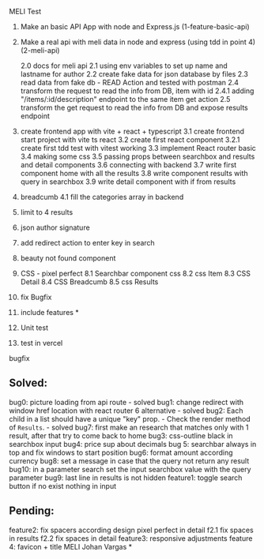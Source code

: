 MELI Test

1. Make an basic API App with node and Express.js
   (1-feature-basic-api)

2. Make a real api with meli data in node and express (using tdd in point 4)
   (2-meli-api)

   2.0 docs for meli api
   2.1 using env variables to set up name and lastname for author
   2.2 create fake data for json database by files
   2.3 read data from fake db - READ Action and tested with postman
   2.4 transform the request to read the info from DB, item with id
   2.4.1 adding "/items/:id/description" endpoint to the same item get action
   2.5 transform the get request to read the info from DB and expose results endpoint

3. create frontend app with vite + react + typescript
   3.1 create frontend start project with vite ts react
   3.2 create first react component
   3.2.1 create first tdd test with vitest working
   3.3 implement React router basic
   3.4 making some css
   3.5 passing props between searchbox and results and detail components
   3.6 connecting with backend
   3.7 write first component home with all the results
   3.8 write component results with query in searchbox
   3.9 write detail component with if from results

4. breadcumb
   4.1 fill the categories array in backend
5. limit to 4 results
6. json author signature
7. add redirect action to enter key in search
8. beauty not found component
9. CSS - pixel perfect
   8.1 Searchbar component css
   8.2 css Item
   8.3 CSS Detail
   8.4 CSS Breadcumb
   8.5 css Results
10. fix Bugfix
11. include features \*
12. Unit test
13. test in vercel

bugfix

## Solved:

bug0: picture loading from api route - solved
bug1: change redirect with window href location with react router 6 alternative - solved
bug2: Each child in a list should have a unique "key" prop. - Check the render method of `Results`. - solved
bug7: first make an research that matches only with 1 result, after that try to come back to home
bug3: css-outline black in searchbox input
bug4: price sup about decimals
bug 5: searchbar always in top and fix windows to start position
bug6: format amount according currency
bug8: set a message in case that the query not return any result
bug10: in a parameter search set the input searchbox value with the query parameter
bug9: last line in results is not hidden
feature1: toggle search button if no exist nothing in input

## Pending:

feature2: fix spacers according design pixel perfect in detail
f2.1 fix spaces in results
f2.2 fix spaces in detail
feature3: responsive adjustments
feature 4: favicon + title MELI Johan Vargas \*
